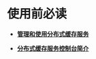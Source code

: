 # 使用前必读<a name="dcs-ug-0312001"></a>

-   **[管理和使用分布式缓存服务](管理和使用分布式缓存服务.md)**  

-   **[分布式缓存服务控制台简介](分布式缓存服务控制台简介.md)**  


